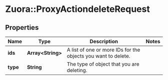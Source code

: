 # Zuora::ProxyActiondeleteRequest

## Properties
Name | Type | Description | Notes
------------ | ------------- | ------------- | -------------
**ids** | **Array&lt;String&gt;** | A list of one or more IDs for the objects you want to delete.  | 
**type** | **String** | The type of object that you are deleting.  | 


